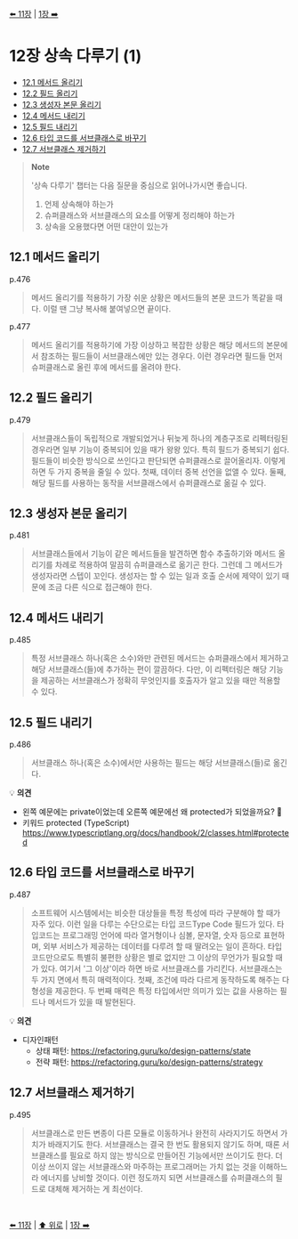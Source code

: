 [⬅️ 11장](https://github.com/read-with-us/refactoring/tree/main/ch11) | [1장 ➡️](https://github.com/read-with-us/refactoring/tree/main/ch01)

# 12장 상속 다루기 (1)

- [12.1 메서드 올리기](#121-메서드-올리기)
- [12.2 필드 올리기](#122-필드-올리기)
- [12.3 생성자 본문 올리기](#123-생성자-본문-올리기)
- [12.4 메서드 내리기](#124-메서드-내리기)
- [12.5 필드 내리기](#125-필드-내리기)
- [12.6 타입 코드를 서브클래스로 바꾸기](#126-타입-코드를-서브클래스로-바꾸기)
- [12.7 서브클래스 제거하기](#127-서브클래스-제거하기)

> **Note**
>
> '상속 다루기' 챕터는 다음 질문을 중심으로 읽어나가시면 좋습니다.
>
> 1. 언제 상속해야 하는가
> 2. 슈퍼클래스와 서브클래스의 요소를 어떻게 정리해야 하는가
> 3. 상속을 오용했다면 어떤 대안이 있는가

## 12.1 메서드 올리기

p.476
> 메서드 올리기를 적용하기 가장 쉬운 상황은 메서드들의 본문 코드가 똑같을 때다. 이럴 땐 그냥 복사해 붙여넣으면 끝이다.

p.477
> 메서드 올리기를 적용하기에 가장 이상하고 복잡한 상황은 해당 메서드의 본문에서 참조하는 필드들이 서브클래스에만 있는 경우다. 이런 경우라면 필드들 먼저 슈퍼클래스로 올린 후에 메서드를 올려야 한다.

## 12.2 필드 올리기

p.479
> 서브클래스들이 독립적으로 개발되었거나 뒤늦게 하나의 계층구조로 리펙터링된 경우라면 일부 기능이 중복되어 있을 때가 왕왕 있다. 특히 필드가 중복되기 쉽다.
> 필드들이 비슷한 방식으로 쓰인다고 판단되면 슈퍼클래스로 끌어올리자.
> 이렇게 하면 두 가지 중복을 줄일 수 있다. 첫째, 데이터 중복 선언을 없앨 수 있다. 둘째, 해당 필드를 사용하는 동작을 서브클래스에서 슈퍼클래스로 옮길 수 있다.

## 12.3 생성자 본문 올리기

p.481
> 서브클래스들에서 기능이 같은 메서드들을 발견하면 함수 추출하기와 메서드 올리기를 차례로 적용하여 말끔히 슈퍼클래스로 옮기곤 한다. 그런데 그 메서드가 생성자라면 스텝이 꼬인다. 생성자는 할 수 있는 일과 호출 순서에 제약이 있기 때문에 조금 다른 식으로 접근해야 한다.

## 12.4 메서드 내리기

p.485
> 특정 서브클래스 하나(혹은 소수)와만 관련된 메서드는 슈퍼클래스에서 제거하고 해당 서브클래스(들)에 추가하는 편이 깔끔하다. 다만, 이 리펙터링은 해당 기능을 제공하는 서브클래스가 정확히 무엇인지를 호출자가 알고 있을 때만 적용할 수 있다.

## 12.5 필드 내리기

p.486
> 서브클래스 하나(혹은 소수)에서만 사용하는 필드는 해당 서브클래스(들)로 옮긴다.

💡 **의견**
- 왼쪽 예문에는 private이었는데 오른쪽 예문에선 왜 protected가 되었을까요? 🤔
- 키워드 protected (TypeScript) https://www.typescriptlang.org/docs/handbook/2/classes.html#protected


## 12.6 타입 코드를 서브클래스로 바꾸기

p.487
> 소프트웨어 시스템에서는 비슷한 대상들을 특정 특성에 따라 구분해야 할 때가 자주 있다. 이런 일을 다루는 수단으로는 타입 코드Type Code 필드가 있다. 타입코드는 프로그래밍 언어에 따라 열거형이나 심볼, 문자열, 숫자 등으로 표현하며, 외부 서비스가 제공하는 데이터를 다루려 할 때 딸려오는 일이 흔하다. 
> 타입 코드만으로도 특별히 불편한 상황은 별로 없지만 그 이상의 무언가가 필요할 때가 있다. 여기서 '그 이상'이라 하면 바로 서브클래스를 가리킨다. 
> 서브클래스는 두 가지 면에서 특히 매력적이다. 첫째, 조건에 따라 다르게 동작하도록 해주는 다형성을 제공한다. 두 번째 매력은 특정 타입에서만 의미가 있는 값을 사용하는 필드나 메서드가 있을 때 발현된다.

💡 **의견**
- 디자인패턴
  - 상태 패턴: https://refactoring.guru/ko/design-patterns/state
  - 전략 패턴: https://refactoring.guru/ko/design-patterns/strategy

## 12.7 서브클래스 제거하기

p.495
> 서브클래스로 만든 변종이 다른 모듈로 이동하거나 완전히 사라지기도 하면서 가치가 바래지기도 한다. 서브클래스는 결국 한 번도 활용되지 않기도 하며, 때론 서브클래스를 필요로 하지 않는 방식으로 만들어진 기능에서만 쓰이기도 한다.
> 더 이상 쓰이지 않는 서브클래스와 마주하는 프로그래머는 가치 없는 것을 이해하느라 에너지를 낭비할 것이다. 이런 정도까지 되면 서브클래스를 슈퍼클래스의 필드로 대체해 제거하는 게 최선이다.

<br>

[⬅️ 11장](https://github.com/read-with-us/refactoring/tree/main/ch11) | [⬆️ 위로](#12장-상속-다루기-1) | [1장 ➡️](https://github.com/read-with-us/refactoring/tree/main/ch01)
